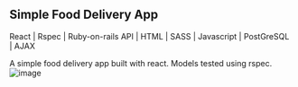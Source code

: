## Simple Food Delivery App

React | Rspec | Ruby-on-rails API | HTML | SASS | Javascript | PostGreSQL | AJAX

A simple food delivery app built with react. Models tested using rspec.
![image](https://user-images.githubusercontent.com/66081334/142776809-4bddbd31-5245-4776-a4ab-caabebb6c052.png)
